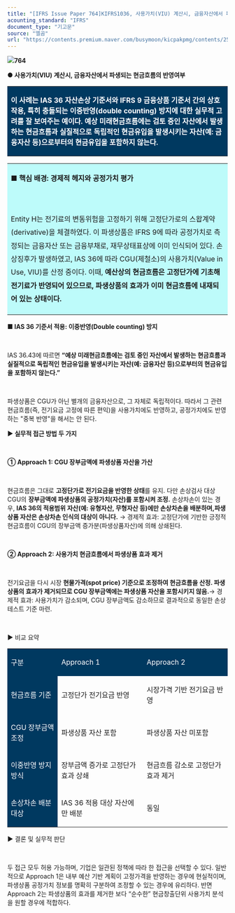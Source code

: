 ```yaml
---
title: "[IFRS Issue Paper 764]KIFRS1036, 사용가치(VIU) 계산시, 금융자산에서 파생되는 현금흐름의 반영여부"
acounting_standard: "IFRS"
document_type: "기고문"
source: "엘곰"
url: "https://contents.premium.naver.com/busymoon/kicpakpmg/contents/250528162909213rl"
---
```

![](https://n2.news.naver.com/l.gif?type=content)**764**

**● 사용가치(VIU) 계산시, 금융자산에서 파생되는 현금흐름의 반영여부**

<table style=""><tbody><tr><td colspan="3" rowspan="1" style="width: 100.0%; height: 81.0px;  background-color: #003960;"><div><p style=""><span style="color:#ffffff;"><b>이 사례는 IAS 36 자산손상 기준서와 IFRS 9 금융상품 기준서 간의 상호작용, 특히 충돌되는 이중반영(double counting) 방지에 대한 실무적 고려를 잘 보여주는 예이다. </b></span><span style="color:#ffffff;"><b>예상 미래현금흐름에는 검토 중인 자산에서 발생하는 현금흐름과 실질적으로 독립적인 현금유입을 발생시키는 자산(예: 금융자산 등)으로부터의 현금유입을 포함하지 않는다.</b></span></p></div></td></tr></tbody></table>

<table style=""><tbody><tr><td colspan="3" rowspan="1" style="width: 100.0%; height: 129.0px;  background-color: #bdfbfa;"><div><p style="line-height:1.9;"><span style="">■</span><span style=""><b> 핵심 배경: 경제적 헤지와 공정가치 평가</b></span></p></div><div><p style="line-height:1.9;"><span style="">​</span></p></div><div><p style="line-height:1.9;"><span style="">Entity H는 전기료의 변동위험을 고정하기 위해 고정단가로의 스왑계약(derivative)을 체결하였다. 이 파생상품은 IFRS 9에 따라 공정가치로 측정되는 금융자산 또는 금융부채로, 재무상태표상에 이미 인식되어 있다. 손상징후가 발생하였고, IAS 36에 따라 CGU(제철소)의 사용가치(Value in Use, VIU)를 산정 중이다. 이때, </span><span style=""><b>예산상의 현금흐름은 고정단가에 기초해 전기료가 반영되어 있으므로, 파생상품의 효과가 이미 현금흐름에 내재되어 있는 상태이다.</b></span></p></div></td></tr></tbody></table>

**■ IAS 36 기준서 적용: 이중반영(Double counting) 방지**

​

IAS 36.43에 따르면 **“예상 미래현금흐름에는 검토 중인 자산에서 발생하는 현금흐름과 실질적으로 독립적인 현금유입을 발생시키는 자산(예: 금융자산 등)으로부터의 현금유입을 포함하지 않는다.”**

​

파생상품은 CGU가 아닌 별개의 금융자산으로, 그 자체로 독립적이다. 따라서 그 관련 현금흐름(즉, 전기요금 고정에 따른 편익)을 사용가치에도 반영하고, 공정가치에도 반영하는 "중복 반영"을 해서는 안 된다.

**▶ 실무적 접근 방법 두 가지**

​

**① Approach 1: CGU 장부금액에 파생상품 자산을 가산**

**​**

현금흐름은 그대로 **고정단가로 전기요금을 반영한 상태**를 유지. 다만 손상검사 대상 CGU의 **장부금액에 파생상품의 공정가치(자산)를 포함시켜 조정.** 손상차손이 있는 경우, **IAS 36의 적용범위 자산(예: 유형자산, 무형자산 등)에만 손상차손을 배분하며,파생상품 자산은 손상차손 인식의 대상이 아니다.** → 경제적 효과: 고정단가에 기반한 긍정적 현금흐름이 CGU의 장부금액 증가분(파생상품자산)에 의해 상쇄된다.

​

**② Approach 2: 사용가치 현금흐름에서 파생상품 효과 제거**

​

전기요금을 다시 시장 **현물가격(spot price) 기준으로 조정하여 현금흐름을 산정. 파생상품의 효과가 제거되므로 CGU 장부금액에는 파생상품 자산을 포함시키지 않음.**→ 경제적 효과: 사용가치가 감소되며, CGU 장부금액도 감소하므로 결과적으로 동일한 손상테스트 기준 마련.

​

**▶** 비교 요약

<table style=""><tbody><tr><td colspan="1" rowspan="1" style="width: 22.91%; height: 40.0px;  background-color: #003960;"><div><p style=""><span style="color:#ffffff;">구분</span></p></div></td><td colspan="1" rowspan="1" style="width: 38.76%; height: 40.0px;  background-color: #003960;"><div><p style=""><span style="color:#ffffff;">Approach 1</span></p></div></td><td colspan="1" rowspan="1" style="width: 38.33%; height: 40.0px;  background-color: #003960;"><div><p style=""><span style="color:#ffffff;">Approach 2</span></p></div></td></tr><tr><td colspan="1" rowspan="1" style="width: 22.91%; height: 40.0px;  background-color: #003960;"><div><p style=""><span style="color:#ffffff;">현금흐름 기준</span></p></div></td><td colspan="1" rowspan="1" style="width: 38.76%; height: 40.0px;  "><div><p style=""><span style="">고정단가 전기요금 반영</span></p></div></td><td colspan="1" rowspan="1" style="width: 38.33%; height: 40.0px;  "><div><p style=""><span style="">시장가격 기반 전기요금 반영</span></p></div></td></tr><tr><td colspan="1" rowspan="1" style="width: 22.91%; height: 40.0px;  background-color: #003960;"><div><p style=""><span style="color:#ffffff;">CGU 장부금액 조정</span></p></div></td><td colspan="1" rowspan="1" style="width: 38.76%; height: 40.0px;  "><div><p style=""><span style="">파생상품 자산 포함</span></p></div></td><td colspan="1" rowspan="1" style="width: 38.33%; height: 40.0px;  "><div><p style=""><span style="">파생상품 자산 미포함</span></p></div></td></tr><tr><td colspan="1" rowspan="1" style="width: 22.91%; height: 40.0px;  background-color: #003960;"><div><p style=""><span style="color:#ffffff;">이중반영 방지 방식</span></p></div></td><td colspan="1" rowspan="1" style="width: 38.76%; height: 40.0px;  "><div><p style=""><span style="">장부금액 증가로 고정단가 효과 상쇄</span></p></div></td><td colspan="1" rowspan="1" style="width: 38.33%; height: 40.0px;  "><div><p style=""><span style="">현금흐름 감소로 고정단가효과 제거</span></p></div></td></tr><tr><td colspan="1" rowspan="1" style="width: 22.91%; height: 40.0px;  background-color: #003960;"><div><p style=""><span style="color:#ffffff;">손상차손 배분 대상</span></p></div></td><td colspan="1" rowspan="1" style="width: 38.76%; height: 40.0px;  "><div><p style=""><span style="">IAS 36 적용 대상 자산에만 배분</span></p></div></td><td colspan="1" rowspan="1" style="width: 38.33%; height: 40.0px;  "><div><p style=""><span style="">동일</span></p></div></td></tr></tbody></table>

**▶** 결론 및 실무적 판단

​

두 접근 모두 허용 가능하며, 기업은 일관된 정책에 따라 한 접근을 선택할 수 있다. 일반적으로 Approach 1은 내부 예산 기반 계획이 고정가격을 반영하는 경우에 현실적이며, 파생상품 공정가치 정보를 명확히 구분하여 조정할 수 있는 경우에 유리하다. 반면 Approach 2는 파생상품의 효과를 제거한 보다 “순수한” 현금창출단위 사용가치 분석을 원할 경우에 적합하다.